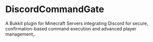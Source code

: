 # DiscordCommandGate
A Bukkit plugin for Minecraft Servers integrating Discord for secure, confirmation-based command execution and advanced player management,.
